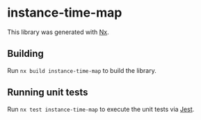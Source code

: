 # instance-time-map

This library was generated with [Nx](https://nx.dev).

## Building

Run `nx build instance-time-map` to build the library.

## Running unit tests

Run `nx test instance-time-map` to execute the unit tests via [Jest](https://jestjs.io).
